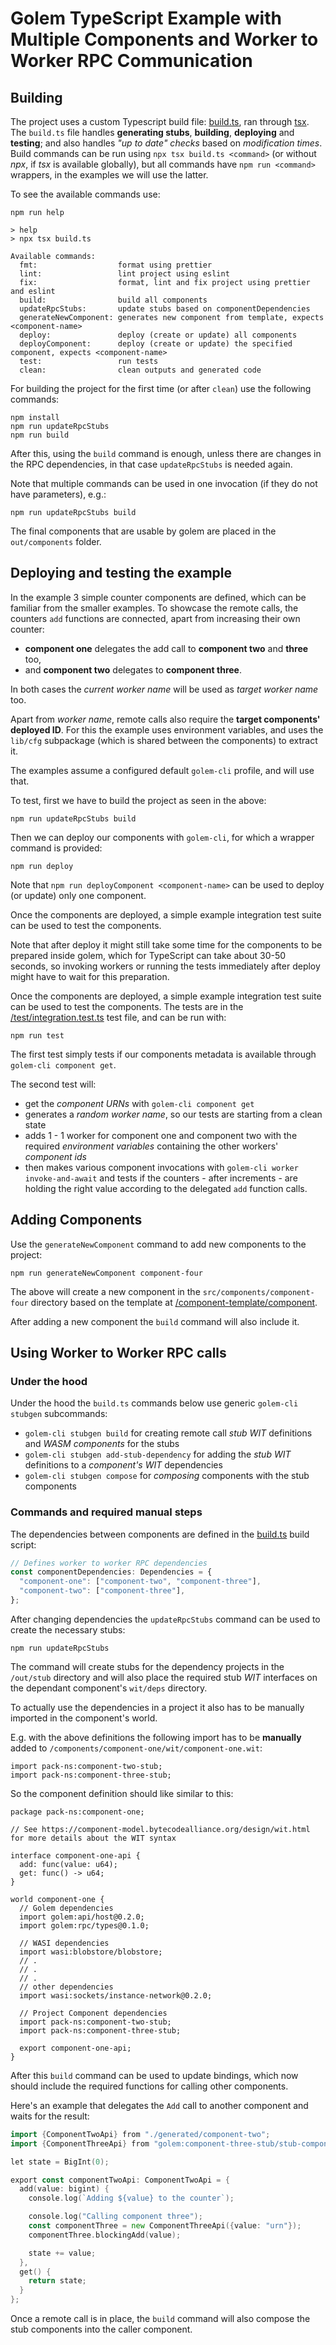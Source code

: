 # Golem TypeScript Example with Multiple Components and Worker to Worker RPC Communication

## Building

The project uses a custom Typescript build file: [build.ts](build.ts), ran through [tsx](https://nodejs.org/en/learn/getting-started/nodejs-with-typescript#running-typescript-code-with-tsx). The `build.ts` file handles **generating stubs**, **building**, **deploying** and **testing**; and also handles _"up to date" checks_ based on _modification times_. Build commands can be run using `npx tsx build.ts <command>` (or without _npx_, if _tsx_ is available globally), but all commands have `npm run <command>` wrappers, in the examples we will use the latter.

To see the available commands use:

```shell
npm run help

> help
> npx tsx build.ts

Available commands:
  fmt:                  format using prettier
  lint:                 lint project using eslint
  fix:                  format, lint and fix project using prettier and eslint
  build:                build all components
  updateRpcStubs:       update stubs based on componentDependencies
  generateNewComponent: generates new component from template, expects <component-name>
  deploy:               deploy (create or update) all components
  deployComponent:      deploy (create or update) the specified component, expects <component-name>
  test:                 run tests
  clean:                clean outputs and generated code
```

For building the project for the first time (or after `clean`) use the following commands:

```shell
npm install
npm run updateRpcStubs
npm run build
```

After this, using the `build` command is enough, unless there are changes in the RPC dependencies,
in that case `updateRpcStubs` is needed again.

Note that multiple commands can be used in one invocation (if they do not have parameters), e.g.:

```shell
npm run updateRpcStubs build
```

The final components that are usable by golem are placed in the `out/components` folder.

## Deploying and testing the example

In the example 3 simple counter components are defined, which can be familiar from the smaller examples. To showcase the remote calls, the counters `add` functions are connected, apart from increasing their own counter:

- **component one** delegates the add call to **component two** and **three** too,
- and **component two** delegates to **component three**.

In both cases the _current worker name_ will be used as _target worker name_ too.

Apart from _worker name_, remote calls also require the **target components' deployed ID**. For this the example uses environment variables, and uses the `lib/cfg` subpackage (which is shared between the components) to extract it.

The examples assume a configured default `golem-cli` profile, and will use that.

To test, first we have to build the project as seen in the above:

```shell
npm run updateRpcStubs build
```

Then we can deploy our components with `golem-cli`, for which a wrapper command is provided:

```shell
npm run deploy
```

Note that `npm run deployComponent <component-name>` can be used to deploy (or update) only one component.

Once the components are deployed, a simple example integration test suite can be used to test the components.

Note that after deploy it might still take some time for the components to be prepared inside golem, which for TypeScript can take about 30-50 seconds, so invoking workers or running the tests immediately after deploy might have to wait for this preparation.

Once the components are deployed, a simple example integration test suite can be used to test the components.
The tests are in the [/test/integration.test.ts](/test/integration.test.ts) test file, and can be run with:

```shell
npm run test
```

The first test simply tests if our components metadata is available through `golem-cli component get`.

The second test will:

- get the _component URNs_ with `golem-cli component get`
- generates a _random worker name_, so our tests are starting from a clean state
- adds 1 - 1 worker for component one and component two with the required _environment variables_ containing the other workers' _component ids_
- then makes various component invocations with `golem-cli worker invoke-and-await` and tests if the counters - after increments - are holding the right value according to the delegated `add` function calls.

## Adding Components

Use the `generateNewComponent` command to add new components to the project:

```shell
npm run generateNewComponent component-four
```

The above will create a new component in the `src/components/component-four` directory based on the template at [/component-template/component](/component-template/component).

After adding a new component the `build` command will also include it.

## Using Worker to Worker RPC calls

### Under the hood

Under the hood the `build.ts` commands below use generic `golem-cli stubgen` subcommands:

- `golem-cli stubgen build` for creating remote call _stub WIT_ definitions and _WASM components_ for the stubs
- `golem-cli stubgen add-stub-dependency` for adding the _stub WIT_ definitions to a _component's WIT_ dependencies
- `golem-cli stubgen compose` for _composing_ components with the stub components

### Commands and required manual steps

The dependencies between components are defined in the [build.ts](build.ts) build script:

```typescript
// Defines worker to worker RPC dependencies
const componentDependencies: Dependencies = {
  "component-one": ["component-two", "component-three"],
  "component-two": ["component-three"],
};
```

After changing dependencies the `updateRpcStubs` command can be used to create the necessary stubs:

```shell
npm run updateRpcStubs
```

The command will create stubs for the dependency projects in the `/out/stub` directory and will also place the required stub _WIT_ interfaces on the dependant component's `wit/deps` directory.

To actually use the dependencies in a project it also has to be manually imported in the component's world.

E.g. with the above definitions the following import has to be **manually** added to `/components/component-one/wit/component-one.wit`:

```wit
import pack-ns:component-two-stub;
import pack-ns:component-three-stub;
```

So the component definition should like similar to this:

```wit
package pack-ns:component-one;

// See https://component-model.bytecodealliance.org/design/wit.html for more details about the WIT syntax

interface component-one-api {
  add: func(value: u64);
  get: func() -> u64;
}

world component-one {
  // Golem dependencies
  import golem:api/host@0.2.0;
  import golem:rpc/types@0.1.0;

  // WASI dependencies
  import wasi:blobstore/blobstore;
  // .
  // .
  // .
  // other dependencies
  import wasi:sockets/instance-network@0.2.0;

  // Project Component dependencies
  import pack-ns:component-two-stub;
  import pack-ns:component-three-stub;

  export component-one-api;
}
```

After this `build` command can be used to update bindings, which now should include the
required functions for calling other components.

Here's an example that delegates the `Add` call to another component and waits for the result:

```go
import {ComponentTwoApi} from "./generated/component-two";
import {ComponentThreeApi} from "golem:component-three-stub/stub-component-three";

let state = BigInt(0);

export const componentTwoApi: ComponentTwoApi = {
  add(value: bigint) {
    console.log(`Adding ${value} to the counter`);

    console.log("Calling component three");
    const componentThree = new ComponentThreeApi({value: "urn"});
    componentThree.blockingAdd(value);

    state += value;
  },
  get() {
    return state;
  }
};
```

Once a remote call is in place, the `build` command will also compose the stub components into the caller component.
